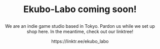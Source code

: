 <H1><p align=center>Ekubo-Labo coming soon!</p></H1>
<p align=center>We are an indie game studio based in Tokyo. Pardon us while we set up shop here. In the meantime, check out our linktree!</p>
<p align=center>https://linktr.ee/ekubo_labo</p>

